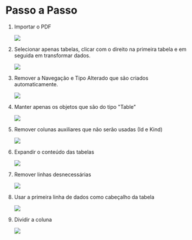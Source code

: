 # Passo a Passo

1. Importar o PDF

    ![](img/0005.png)

2. Selecionar apenas tabelas, clicar com o direito na primeira tabela e em seguida em transformar dados.

    ![](img/0006.png)

3. Remover a Navegação e Tipo Alterado que são criados automaticamente.
  
    ![](img/0007.png)

4. Manter apenas os objetos que são do tipo "Table"

    ![](img/0008.png)


5. Remover colunas auxiliares que não serão usadas (Id e Kind)

    ![](img/0009.png)


6. Expandir o conteúdo das tabelas

    ![](img/0010.png)

7. Remover linhas desnecessárias

    ![](img/0011.png)

8. Usar a primeira linha de dados como cabeçalho da tabela

    ![](img/0012.png)

8. Dividir a coluna 

    ![](img/0013.png)